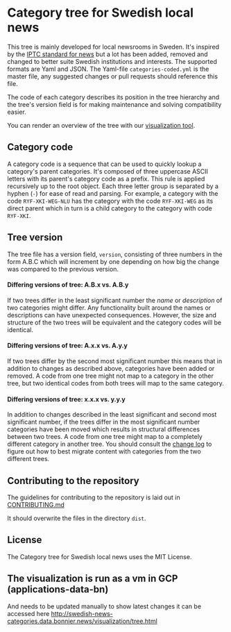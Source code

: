 # Category tree for Swedish local news

This tree is mainly developed for local newsrooms in Sweden. It's inspired by the [IPTC standard for news](http://show.newscodes.org/index.html?newscodes=medtop&lang=en-GB&startTo=Show) but a lot has been added, removed and changed to better suite Swedish institutions and interests. The supported formats are Yaml and JSON. The Yaml-file `categories-coded.yml` is the master file, any suggested changes or pull requests should reference this file.

The code of each category describes its position in the tree hierarchy and the tree's version field is for making maintenance and solving compatibility easier.

You can render an overview of the tree with our [visualization tool](https://swedish-local-news-categories.herokuapp.com/visualization/tree.html).

## Category code

A category code is a sequence that can be used to quickly lookup a category's parent categories. It's composed of three uppercase ASCII letters with its parent's category code as a prefix. This rule is applied recursively up to the root object. Each three letter group is separated by a hyphen (`-`) for ease of read and parsing. For example, a category with the code `RYF-XKI-WEG-NLU` has the category with the code `RYF-XKI-WEG` as its direct parent which in turn is a child category to the category with code `RYF-XKI`.

## Tree version

The tree file has a version field, `version`, consisting of three numbers in the form A.B.C which will increment by one depending on how big the change was compared to the previous version.

#### Differing versions of tree: A.B.x vs. A.B.y

If two trees differ in the least significant number the *name* or *description* of two categories might differ. Any functionality built around the names or descriptions can have unexpected consequences. However, the size and structure of the two trees will be equivalent and the category codes will be identical.

#### Differing versions of tree: A.x.x vs. A.y.y

If two trees differ by the second most significant number this means that in addition to changes as described above, categories have been added or removed. A code from one tree might not map to a category in the other tree, but two identical codes from both trees will map to the same category.

#### Differing versions of tree: x.x.x vs. y.y.y

In addition to changes described in the least significant and second most significant number, if the trees differ in the most significant number categories have been moved which results in structural differences between two trees. A code from one tree might map to a completely different category in another tree. You should consult the [change log](https://github.com/mittmedia/swedish-local-news-categories/blob/master/CHANGELOG.md) to figure out how to best migrate content with categories from the two different trees.

## Contributing to the repository

The guidelines for contributing to the repository is laid out in [CONTRIBUTING.md](https://github.com/mittmedia/swedish-local-news-categories/blob/master/CONTRIBUTING.md)

It should overwrite the files in the directory `dist`.

## License

The Category tree for Swedish local news uses the MIT License.

## The visualization is run as a vm in GCP (applications-data-bn)

And needs to be updated manually to show latest changes it can be accessed here
http://swedish-news-categories.data.bonnier.news/visualization/tree.html